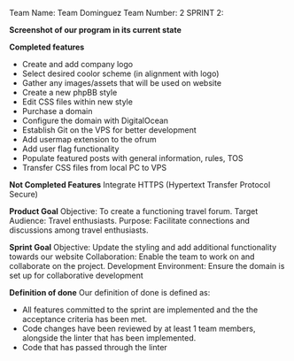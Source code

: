 Team Name: Team Dominguez
Team Number: 2
SPRINT 2:

**Screenshot of our program in its current state**


**Completed features**
- Create and add company logo
- Select desired coolor scheme (in alignment with logo)
- Gather any images/assets that will be used on website
- Create a new phpBB style
- Edit CSS files within new style
- Purchase a domain
- Configure the domain with DigitalOcean
- Establish Git on the VPS for better development
- Add usermap extension to the ofrum
- Add user flag functionality
- Populate featured posts with general information, rules, TOS
- Transfer CSS files from local PC to VPS 

**Not Completed Features**
Integrate HTTPS (Hypertext Transfer Protocol Secure)

**Product Goal**
Objective: To create a functioning travel forum.
Target Audience: Travel enthusiasts.
Purpose: Facilitate connections and discussions among travel enthusiasts.

**Sprint Goal**
Objective: Update the styling and add additional functionality towards our website
Collaboration: Enable the team to work on and collaborate on the project.
Development Environment: Ensure the domain is set up for collaborative development

**Definition of done**
Our definition of done is defined as:
- All features committed to the sprint are implemented and the the acceptance criteria has been met. 
- Code changes have been reviewed by at least 1  team members, alongside the linter that has been implemented.
- Code that has passed through the linter
